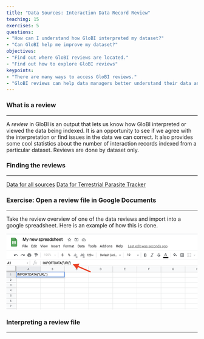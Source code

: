 ```yaml
---
title: "Data Sources: Interaction Data Record Review"
teaching: 15
exercises: 5
questions:
- "How can I understand how GloBI interpreted my dataset?"
- "Can GloBI help me improve my dataset?"
objectives:
- "Find out where GloBI reviews are located."
- "Find out how to explore GloBI reviews"
keypoints:
- "There are many ways to access GloBI reviews."
- "GloBI reviews can help data managers better understand their data and how GloBI interprets it."
---
```



### What is a review
-----

A *review* in GloBI is an output that lets us know how GloBI interpreted or viewed the data being indexed. It is an opportunity to see if we agree with the interpretation or find issues in the data we can correct. It also provides some cool statistics about the number of interaction records indexed from a particular dataset. Reviews are done by dataset only.

### Finding the reviews
-----
[Data for all sources](https://www.globalbioticinteractions.org/sources)
[Data for Terrestrial Parasite Tracker](https://www.globalbioticinteractions.org/parasitetracker)


### Exercise: Open a review file in Google Documents
-----
Take the review overview of one of the data reviews and import into a google spreadsheet. Here is an example of how this is done.

<img src="https://github.com/globalbioticinteractions/interaction-data-workshop/raw/gh-pages/fig/import-data.png" height="200" align="middle"  />



### Interpreting a review file
-----